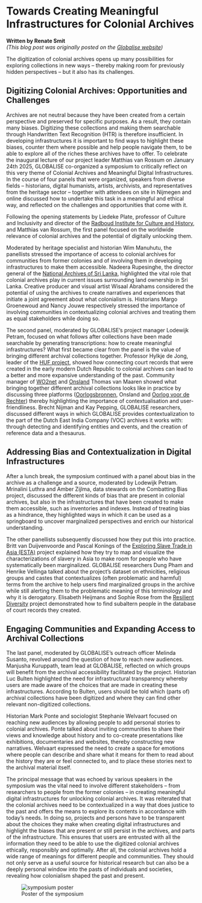 # Towards Creating Meaningful Infrastructures for Colonial Archives
**Written by Renate Smit** <br/>
_(This blog post was originally posted on the [Globalise website](https://globalise.huygens.knaw.nl/towards-creating-meaningful-infrastructures-for-colonial-archives/))_

The digitization of colonial archives opens up many possibilities for exploring collections in new ways – thereby making room for previously hidden perspectives – but it also has its challenges.

## Digitizing Colonial Archives: Opportunities and Challenges
Archives are not neutral because they have been created from a certain perspective and preserved for specific purposes. As a result, they contain many biases. Digitizing these collections and making them searchable through Handwritten Text Recognition (HTR) is therefore insufficient. In developing infrastructures it is important to find ways to highlight these biases, counter them where possible and help people navigate them, to be able to explore all of the riches these archives have to offer. To celebrate the inaugural lecture of our project leader Matthias van Rossum on January 24th 2025, GLOBALISE co-organized a symposium to critically reflect on this very theme of Colonial Archives and Meaningful Digital Infrastructures. In the course of four panels that were organized, speakers from diverse fields – historians, digital humanists, artists, archivists, and representatives from the heritage sector – together with attendees on site in Nijmegen and online discussed how to undertake this task in a meaningful and ethical way, and reflected on the challenges and opportunities that come with it. 

Following the opening statements by Liedeke Plate, professor of Culture and Inclusivity and director of the [Radboud Institute for Culture and History](https://www.ru.nl/en/rich), and Matthias van Rossum, the first panel focused on the worldwide relevance of colonial archives and the potential of digitally unlocking them. 

Moderated by heritage specialist and historian Wim Manuhutu, the panellists stressed the importance of access to colonial archives for communities from former colonies and of involving them in developing infrastructures to make them accessible. Nadeera Rupesinghe, the director general of the [National Archives of Sri Lanka](https://archives.gov.lk/), highlighted the vital role that colonial archives play in current issues surrounding land ownership in Sri Lanka. Creative producer and visual artist Wisaal Abrahams considered the potential of using the archives to create narratives and experiences that initiate a joint agreement about what colonialism is. Historians Margo Groenewoud and Nancy Jouwe respectively stressed the importance of involving communities in contextualizing colonial archives and treating them as equal stakeholders while doing so.

The second panel, moderated by GLOBALISE’s project manager Lodewijk Petram, focused on what follows after collections have been made searchable by generating transcriptions: how to create meaningful infrastructures? What first became clear from the panel is the value of bringing different archival collections together. Professor Hylkje de Jong, leader of the [HUF project](https://vu.nl/nl/onderzoek/huf-project-code), showed how connecting court records that were created in the early modern Dutch Republic to colonial archives can lead to a better and more expansive understanding of the past. Community manager of [WO2net](https://www.wo2net.nl/) and [Onsland](https://www.onsland.nl/) Thomas van Maaren showed what bringing together different archival collections looks like in practice by discussing three platforms ([Oorlogsbronnen](https://www.oorlogsbronnen.nl/), Onsland and [Oorlog voor de Rechter](https://oorlogvoorderechter.nl/)) thereby highlighting the importance of contextualisation and user-friendliness. Brecht Nijman and Kay Pepping, GLOBALISE researchers, discussed different ways in which GLOBALISE provides contextualization to the part of the Dutch East India Company (VOC) archives it works with: through detecting and identifying entities and events, and the creation of reference data and a thesaurus.

## Addressing Bias and Contextualization in Digital Infrastructures
After a lunch break, the symposium continued with a panel about bias in the archive as a challenge and a source, moderated by Lodewijk Petram. Mrinalini Luthra and Amber Zijlma, data stewards on the Combatting Bias project, discussed the different kinds of bias that are present in colonial archives, but also in the infrastructures that have been created to make them accessible, such as inventories and indexes. Instead of treating bias as a hindrance, they highlighted ways in which it can be used as a springboard to uncover marginalized perspectives and enrich our historical understanding. 

The other panellists subsequently discussed how they put this into practice. Britt van Duijvenvoorde and Pascal Konings of the [Exploring Slave Trade in Asia (ESTA)](https://exploringslavetradeinasia.com/) project explained how they try to map and visualize the characterizations of slavery in Asia to make room for people who have systematically been marginalized. GLOBALISE researchers Dung Pham and Henrike Vellinga talked about the project’s dataset on ethnicities, religious groups and castes that contextualizes (often problematic and harmful) terms from the archive to help users find marginalized groups in the archive while still alerting them to the problematic meaning of this terminology and why it is derogatory. Elisabeth Heijmans and Sophie Rose from the [Resilient Diversity](https://iisg.amsterdam/en/research/projects/resilient-diversity) project demonstrated how to find subaltern people in the database of court records they created.

## Engaging Communities and Expanding Access to Archival Collections
The last panel, moderated by GLOBALISE’s outreach officer Melinda Susanto, revolved around the question of how to reach new audiences. Manjusha Kuruppath, team lead at GLOBALISE, reflected on which groups will benefit from the archival accessibility facilitated by the project. Historian Luc Bulten highlighted the need for infrastructural transparency whereby users are made aware of the choices that are made in creating these infrastructures. According to Bulten, users should be told which (parts of) archival collections have been digitized and where they can find other relevant non-digitized collections. 

Historian Mark Ponte and sociologist Stephanie Welvaart focused on reaching new audiences by allowing people to add personal stories to colonial archives. Ponte talked about inviting communities to share their views and knowledge about history and to co-create presentations like exhibitions, documentaries and websites, thereby constructing new narratives. Welvaart expressed the need to create a space for emotions where people can describe and share what it means for them to read about the history they are or feel connected to, and to place these stories next to the archival material itself.

The principal message that was echoed by various speakers in the symposium was the vital need to involve different stakeholders – from researchers to people from the former colonies – in creating meaningful digital infrastructures for unlocking colonial archives. It was reiterated that the colonial archives need to be contextualized in a way that does justice to the past and offers the means to explore its contents in accordance with today’s needs. In doing so, projects and persons have to be transparent about the choices they make when creating digital infrastructures and highlight the biases that are present or still persist in the archives, and parts of the infrastructure. This ensures that users are entrusted with all the information they need to be able to use the digitized colonial archives ethically, responsibly and optimally. After all, the colonial archives hold a wide range of meanings for different people and communities. They should not only serve as a useful source for historical research but can also be a deeply personal window into the pasts of individuals and societies, revealing how colonialism shaped the past and present.

<figure>
  <img src="/static/img/symposium_logos_klein-1085x1536" alt="symposium poster">
  <figcaption>Poster of the symposium</figcaption>
</figure>

